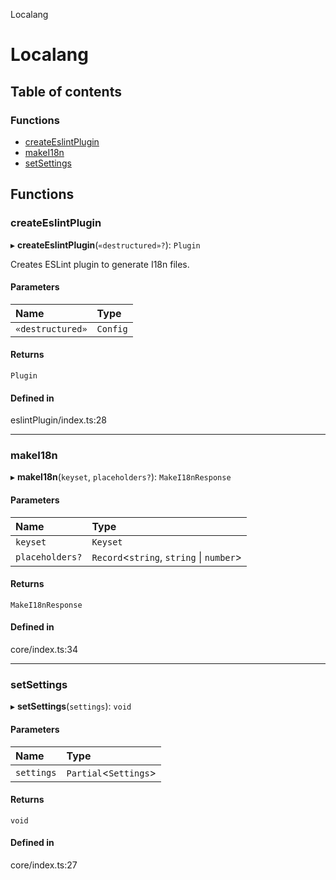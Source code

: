 Localang

# Localang

## Table of contents

### Functions

- [createEslintPlugin](README.md#createeslintplugin)
- [makeI18n](README.md#makei18n)
- [setSettings](README.md#setsettings)

## Functions

### createEslintPlugin

▸ **createEslintPlugin**(`«destructured»?`): `Plugin`

Creates ESLint plugin to generate I18n files.

#### Parameters

| Name | Type |
| :------ | :------ |
| `«destructured»` | `Config` |

#### Returns

`Plugin`

#### Defined in

eslintPlugin/index.ts:28

___

### makeI18n

▸ **makeI18n**(`keyset`, `placeholders?`): `MakeI18nResponse`

#### Parameters

| Name | Type |
| :------ | :------ |
| `keyset` | `Keyset` |
| `placeholders?` | `Record`<`string`, `string` \| `number`\> |

#### Returns

`MakeI18nResponse`

#### Defined in

core/index.ts:34

___

### setSettings

▸ **setSettings**(`settings`): `void`

#### Parameters

| Name | Type |
| :------ | :------ |
| `settings` | `Partial`<`Settings`\> |

#### Returns

`void`

#### Defined in

core/index.ts:27
